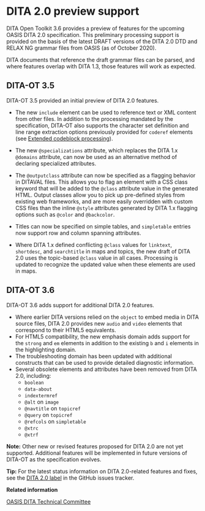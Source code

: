 # DITA 2.0 preview support

DITA Open Toolkit 3.6 provides a preview of features for the upcoming OASIS DITA 2.0 specification. This preliminary processing support is provided on the basis of the latest DRAFT versions of the DITA 2.0 DTD and RELAX NG grammar files from OASIS \(as of October 2020\).

DITA documents that reference the draft grammar files can be parsed, and where features overlap with DITA 1.3, those features will work as expected.

## DITA-OT 3.5

DITA-OT 3.5 provided an initial preview of DITA 2.0 features.

-   The new `include` element can be used to reference text or XML content from other files. In addition to the processing mandated by the specification, DITA-OT also supports the character set definition and line range extraction options previously provided for `coderef` elements \(see [Extended codeblock processing](extended-functionality.md)\).

-   The new `@specializations` attribute, which replaces the DITA 1.x `@domains` attribute, can now be used as an alternative method of declaring specialized attributes.

-   The `@outputclass` attribute can now be specified as a flagging behavior in DITAVAL files. This allows you to flag an element with a CSS class keyword that will be added to the `@class` attribute value in the generated HTML. Output classes allow you to pick up pre-defined styles from existing web frameworks, and are more easily overridden with custom CSS files than the inline `@style` attributes generated by DITA 1.x flagging options such as `@color` and `@backcolor`.

-   Titles can now be specified on simple tables, and `simpletable` entries now support row and column spanning attributes.

-   Where DITA 1.x defined conflicting `@class` values for `linktext`, `shortdesc`, and `searchtitle` in maps and topics, the new draft of DITA 2.0 uses the topic-based `@class` value in all cases. Processing is updated to recognize the updated value when these elements are used in maps.


## DITA-OT 3.6

DITA-OT 3.6 adds support for additional DITA 2.0 features.

-   Where earlier DITA versions relied on the `object` to embed media in DITA source files, DITA 2.0 provides new `audio` and `video` elements that correspond to their HTML5 equivalents.
-   For HTML5 compatibility, the new emphasis domain adds support for the `strong` and `em` elements in addition to the existing `b` and `i` elements in the highlighting domain.
-   The troubleshooting domain has been updated with additional constructs that can be used to provide detailed diagnostic information.
-   Several obsolete elements and attributes have been removed from DITA 2.0, including:
    -   `boolean`
    -   `data-about`
    -   `indextermref`
    -   `@alt` on `image`
    -   `@navtitle` on `topicref`
    -   `@query` on `topicref`
    -   `@refcols` on `simpletable`
    -   `@xtrc`
    -   `@xtrf`

**Note:** Other new or revised features proposed for DITA 2.0 are not yet supported. Additional features will be implemented in future versions of DITA-OT as the specification evolves.

**Tip:** For the latest status information on DITA 2.0-related features and fixes, see the [DITA 2.0 label](https://github.com/dita-ot/dita-ot/issues?q=label%3A%22DITA+2.0%22) in the GitHub issues tracker.

**Related information**  


[OASIS DITA Technical Committee](https://www.oasis-open.org/committees/tc_home.php?wg_abbrev=dita)

